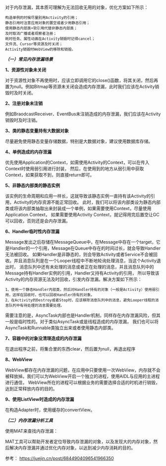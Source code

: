 对于内存泄漏，其本质可理解为无法回收无用的对象，优化方案如下所示：

    构造单例的时候尽量别用Activity的引用；
    静态引用时注意应用对象的置空或者少用静态引用；
    使用静态内部类+软引用代替非静态内部类；
    及时取消广播或者观察者注册；
    耗时任务、属性动画在Activity销毁时记得cancel；
    文件流、Cursor等资源及时关闭；
    Activity销毁时WebView的移除和销毁。

***（一）常见内存泄漏场景***

**1、资源性对象未关闭**

对于资源性对象不再使用时，应该立即调用它的close()函数，将其关闭，然后再置为null。例如Bitmap等资源未关闭会造成内存泄漏，此时我们应该在Activity销毁时及时关闭。

**2、注册对象未注销**

例如BraodcastReceiver、EventBus未注销造成的内存泄漏，我们应该在Activity销毁时及时注销。

**3、类的静态变量持有大数据对象**

尽量避免使用静态变量存储数据，特别是大数据对象，建议使用数据库存储。

**4、单例造成的内存泄漏**

优先使用Application的Context，如需使用Activity的Context，可以在传入Context时使用弱引用进行封装，
然后，在使用到的地方从弱引用中获取Context，如果获取不到，则直接return即可。

**5、非静态内部类的静态实例**

该实例的生命周期和应用一样长，这就导致该静态实例一直持有该Activity的引用，Activity的内存资源不能正常回收。
此时，我们可以将该内部类设为静态内部类或将该内部类抽取出来封装成一个单例，如果需要使用Context，尽量使用Application Context，
如果需要使用Activity Context，就记得用完后置空让GC可以回收，否则还是会内存泄漏。

**6、Handler临时性内存泄漏**

Message发出之后存储在MessageQueue中，在Message中存在一个target，它是Handler的一个引用，Message在Queue中存在的时间过长，就会导致Handler无法被回收。
如果Handler是非静态的，则会导致Activity或者Service不会被回收。并且消息队列是在一个Looper线程中不断地轮询处理消息，当这个Activity退出时，
消息队列中还有未处理的消息或者正在处理的消息，并且消息队列中的Message持有Handler实例的引用，Handler又持有Activity的引用，
所以导致该Activity的内存资源无法及时回收，引发内存泄漏。解决方案如下所示：

    1、使用一个静态Handler内部类，然后对Handler持有的对象（一般是Activity）使用弱引用，这样在回收时，也可以回收Handler持有的对象。
    2、在Activity的Destroy或者Stop时，应该移除消息队列中的消息，避免Looper线程的消息队列中有待处理的消息需要处理。

需要注意的是，AsyncTask内部也是Handler机制，同样存在内存泄漏风险，但其一般是临时性的。对于类似AsyncTask或是线程造成的内存泄漏，
我们也可以将AsyncTask和Runnable类独立出来或者使用静态内部类。

**7、容器中的对象没清理造成的内存泄漏**

在退出程序之前，将集合里的东西clear，然后置为null，再退出程序

**8、WebView**

WebView都存在内存泄漏的问题，在应用中只要使用一次WebView，内存就不会被释放掉。我们可以为WebView开启一个独立的进程，使用AIDL与应用的主进程进行通信，
WebView所在的进程可以根据业务的需要选择合适的时机进行销毁，达到正常释放内存的目的。

**9、使用ListView时造成的内存泄漏**

在构造Adapter时，使用缓存的convertView。


***（二）内存泄漏分析工具***

使用MAT来查找内存泄漏：

MAT工具可以帮助开发者定位导致内存泄漏的对象，以及发现大的内存对象，然后解决内存泄漏并通过优化内存对象，以达到减少内存消耗的目的。





参考： https://juejin.cn/post/6844904096541966350

